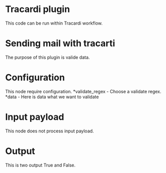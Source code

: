 # Tracardi plugin

This code can be run within Tracardi workflow.

# Sending mail with tracarti

The purpose of this plugin is valide data.


# Configuration

This node require configuration.
*validate_regex - Choose a validate regex. 
*data - Here is data what we want to validate

# Input payload
This node does not process input payload.

# Output

This is two output True and False.
